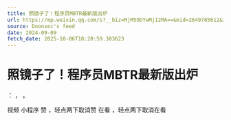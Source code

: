 ```yaml
---
title: 照镜子了！程序员MBTR最新版出炉
url: https://mp.weixin.qq.com/s?__biz=MjM5ODYwMjI2MA==&mid=2649785612&idx=1&sn=0ab3c3c0040799f7f32d4e98b9b3ddd2
source: Doonsec's feed
date: 2024-09-09
fetch_date: 2025-10-06T18:20:59.303623
---
```


# 照镜子了！程序员MBTR最新版出炉

：
，
。

视频
小程序
赞
，轻点两下取消赞
在看
，轻点两下取消在看